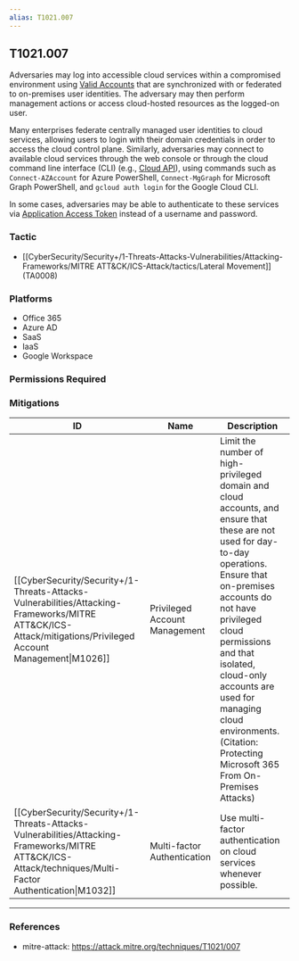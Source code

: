```yaml
---
alias: T1021.007
---
```


## T1021.007

Adversaries may log into accessible cloud services within a compromised environment using [Valid Accounts](https://attack.mitre.org/techniques/T1078) that are synchronized with or federated to on-premises user identities. The adversary may then perform management actions or access cloud-hosted resources as the logged-on user. 

Many enterprises federate centrally managed user identities to cloud services, allowing users to login with their domain credentials in order to access the cloud control plane. Similarly, adversaries may connect to available cloud services through the web console or through the cloud command line interface (CLI) (e.g., [Cloud API](https://attack.mitre.org/techniques/T1059/009)), using commands such as <code>Connect-AZAccount</code> for Azure PowerShell, <code>Connect-MgGraph</code> for Microsoft Graph PowerShell, and <code>gcloud auth login</code> for the Google Cloud CLI.

In some cases, adversaries may be able to authenticate to these services via [Application Access Token](https://attack.mitre.org/techniques/T1550/001) instead of a username and password. 


### Tactic
- [[CyberSecurity/Security+/1-Threats-Attacks-Vulnerabilities/Attacking-Frameworks/MITRE ATT&CK/ICS-Attack/tactics/Lateral Movement]] (TA0008)

### Platforms
- Office 365
- Azure AD
- SaaS
- IaaS
- Google Workspace

### Permissions Required

### Mitigations

| ID | Name | Description |
| --- | --- | --- |
| [[CyberSecurity/Security+/1-Threats-Attacks-Vulnerabilities/Attacking-Frameworks/MITRE ATT&CK/ICS-Attack/mitigations/Privileged Account Management\|M1026]] | Privileged Account Management | Limit the number of high-privileged domain and cloud accounts, and ensure that these are not used for day-to-day operations. Ensure that on-premises accounts do not have privileged cloud permissions and that isolated, cloud-only accounts are used for managing cloud environments.(Citation: Protecting Microsoft 365 From On-Premises Attacks) |
| [[CyberSecurity/Security+/1-Threats-Attacks-Vulnerabilities/Attacking-Frameworks/MITRE ATT&CK/ICS-Attack/techniques/Multi-Factor Authentication\|M1032]] | Multi-factor Authentication | Use multi-factor authentication on cloud services whenever possible. |


---
### References

- mitre-attack: https://attack.mitre.org/techniques/T1021/007
